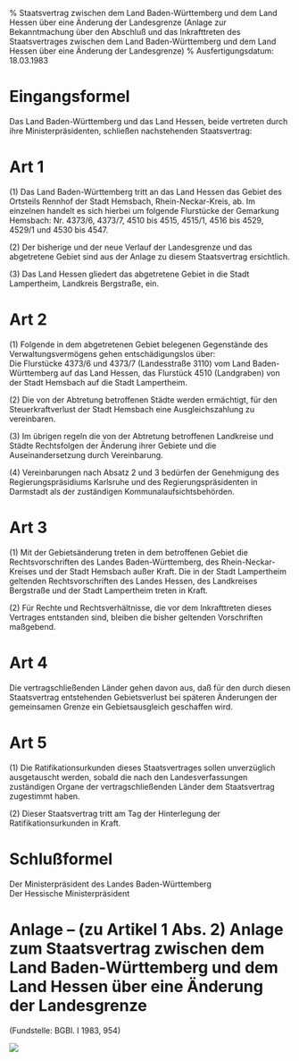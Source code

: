 % Staatsvertrag zwischen dem Land Baden-Württemberg und dem Land Hessen über eine Änderung der Landesgrenze (Anlage zur Bekanntmachung über den Abschluß und das Inkrafttreten des Staatsvertrages zwischen dem Land Baden-Württemberg und dem Land Hessen über eine Änderung der Landesgrenze)
% Ausfertigungsdatum: 18.03.1983
 
# Eingangsformel

Das Land Baden-Württemberg und das Land Hessen, beide vertreten durch ihre Ministerpräsidenten, schließen nachstehenden Staatsvertrag:

# Art 1

(1) Das Land Baden-Württemberg tritt an das Land Hessen das Gebiet des Ortsteils Rennhof der Stadt Hemsbach, Rhein-Neckar-Kreis, ab. Im einzelnen handelt es sich hierbei um folgende Flurstücke der Gemarkung Hemsbach: Nr. 4373/6, 4373/7, 4510 bis 4515, 4515/1, 4516 bis 4529, 4529/1 und 4530 bis 4547.

(2) Der bisherige und der neue Verlauf der Landesgrenze und das abgetretene Gebiet sind aus der Anlage zu diesem Staatsvertrag ersichtlich.

(3) Das Land Hessen gliedert das abgetretene Gebiet in die Stadt Lampertheim, Landkreis Bergstraße, ein.

# Art 2

(1) Folgende in dem abgetretenen Gebiet belegenen Gegenstände des Verwaltungsvermögens gehen entschädigungslos über:  
Die Flurstücke 4373/6 und 4373/7 (Landesstraße 3110) vom Land Baden-Württemberg auf das Land Hessen, das Flurstück 4510 (Landgraben) von der Stadt Hemsbach auf die Stadt Lampertheim.

(2) Die von der Abtretung betroffenen Städte werden ermächtigt, für den Steuerkraftverlust der Stadt Hemsbach eine Ausgleichszahlung zu vereinbaren.

(3) Im übrigen regeln die von der Abtretung betroffenen Landkreise und Städte Rechtsfolgen der Änderung ihrer Gebiete und die Auseinandersetzung durch Vereinbarung.

(4) Vereinbarungen nach Absatz 2 und 3 bedürfen der Genehmigung des Regierungspräsidiums Karlsruhe und des Regierungspräsidenten in Darmstadt als der zuständigen Kommunalaufsichtsbehörden.

# Art 3

(1) Mit der Gebietsänderung treten in dem betroffenen Gebiet die Rechtsvorschriften des Landes Baden-Württemberg, des Rhein-Neckar-Kreises und der Stadt Hemsbach außer Kraft. Die in der Stadt Lampertheim geltenden Rechtsvorschriften des Landes Hessen, des Landkreises Bergstraße und der Stadt Lampertheim treten in Kraft.

(2) Für Rechte und Rechtsverhältnisse, die vor dem Inkrafttreten dieses Vertrages entstanden sind, bleiben die bisher geltenden Vorschriften maßgebend.

# Art 4

Die vertragschließenden Länder gehen davon aus, daß für den durch diesen Staatsvertrag entstehenden Gebietsverlust bei späteren Änderungen der gemeinsamen Grenze ein Gebietsausgleich geschaffen wird.

# Art 5

(1) Die Ratifikationsurkunden dieses Staatsvertrages sollen unverzüglich ausgetauscht werden, sobald die nach den Landesverfassungen zuständigen Organe der vertragschließenden Länder dem Staatsvertrag zugestimmt haben.

(2) Dieser Staatsvertrag tritt am Tag der Hinterlegung der Ratifikationsurkunden in Kraft.

# Schlußformel

Der Ministerpräsident des Landes Baden-Württemberg  
Der Hessische Ministerpräsident

# Anlage – (zu Artikel 1 Abs. 2)  Anlage zum Staatsvertrag zwischen dem Land Baden-Württemberg und dem Land Hessen über eine Änderung der Landesgrenze

  
(Fundstelle: BGBl. I 1983, 954)

  
  
![](https://www.gesetze-im-internet.de/normengrafiken/bgbl1_1983/j0954_0010.jpg)  
  
